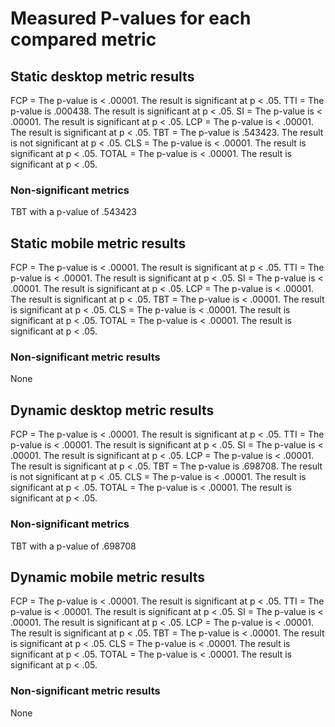 # Measured P-values for each compared metric

## Static desktop metric results

FCP =   The p-value is < .00001. The result is significant at p < .05.
TTI =   The p-value is .000438. The result is significant at p < .05.
SI =    The p-value is < .00001. The result is significant at p < .05.
LCP =   The p-value is < .00001. The result is significant at p < .05.
TBT =   The p-value is .543423. The result is not significant at p < .05.
CLS =   The p-value is < .00001. The result is significant at p < .05.
TOTAL = The p-value is < .00001. The result is significant at p < .05.

### Non-significant metrics

TBT with a p-value of .543423

## Static mobile metric results

FCP =   The p-value is < .00001. The result is significant at p < .05.
TTI =   The p-value is < .00001. The result is significant at p < .05.
SI =    The p-value is < .00001. The result is significant at p < .05.
LCP =   The p-value is < .00001. The result is significant at p < .05.
TBT =   The p-value is < .00001. The result is significant at p < .05.
CLS =   The p-value is < .00001. The result is significant at p < .05.
TOTAL = The p-value is < .00001. The result is significant at p < .05.

### Non-significant metric results

None

## Dynamic desktop metric results

FCP =   The p-value is < .00001. The result is significant at p < .05.
TTI =   The p-value is < .00001. The result is significant at p < .05.
SI =    The p-value is < .00001. The result is significant at p < .05.
LCP =   The p-value is < .00001. The result is significant at p < .05.
TBT =   The p-value is .698708. The result is not significant at p < .05.
CLS =   The p-value is < .00001. The result is significant at p < .05.
TOTAL = The p-value is < .00001. The result is significant at p < .05.

### Non-significant metrics

TBT with a p-value of .698708

## Dynamic mobile metric results

FCP =   The p-value is < .00001. The result is significant at p < .05.
TTI =   The p-value is < .00001. The result is significant at p < .05.
SI =    The p-value is < .00001. The result is significant at p < .05.
LCP =   The p-value is < .00001. The result is significant at p < .05.
TBT =   The p-value is < .00001. The result is significant at p < .05.
CLS =   The p-value is < .00001. The result is significant at p < .05.
TOTAL = The p-value is < .00001. The result is significant at p < .05.

### Non-significant metric results

None
